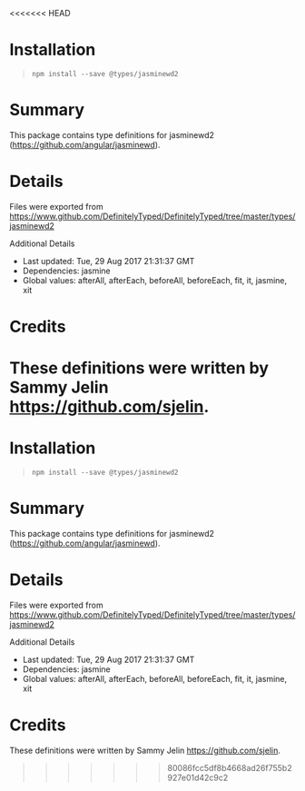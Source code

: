 <<<<<<< HEAD
# Installation
> `npm install --save @types/jasminewd2`

# Summary
This package contains type definitions for jasminewd2 (https://github.com/angular/jasminewd).

# Details
Files were exported from https://www.github.com/DefinitelyTyped/DefinitelyTyped/tree/master/types/jasminewd2

Additional Details
 * Last updated: Tue, 29 Aug 2017 21:31:37 GMT
 * Dependencies: jasmine
 * Global values: afterAll, afterEach, beforeAll, beforeEach, fit, it, jasmine, xit

# Credits
These definitions were written by Sammy Jelin <https://github.com/sjelin>.
=======
# Installation
> `npm install --save @types/jasminewd2`

# Summary
This package contains type definitions for jasminewd2 (https://github.com/angular/jasminewd).

# Details
Files were exported from https://www.github.com/DefinitelyTyped/DefinitelyTyped/tree/master/types/jasminewd2

Additional Details
 * Last updated: Tue, 29 Aug 2017 21:31:37 GMT
 * Dependencies: jasmine
 * Global values: afterAll, afterEach, beforeAll, beforeEach, fit, it, jasmine, xit

# Credits
These definitions were written by Sammy Jelin <https://github.com/sjelin>.
>>>>>>> 80086fcc5df8b4668ad26f755b2927e01d42c9c2
